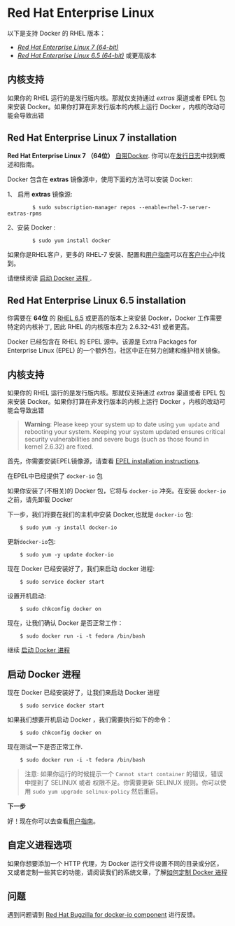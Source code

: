 # Red Hat Enterprise Linux

以下是支持 Docker 的 RHEL 版本：

- [*Red Hat Enterprise Linux 7 (64-bit)*](#red-hat-enterprise-linux-7-installation)
- [*Red Hat Enterprise Linux 6.5 (64-bit)*](#red-hat-enterprise-linux-6.5-installation) 或更高版本

## 内核支持

如果你的 RHEL 运行的是发行版内核。那就仅支持通过 *extras* 渠道或者 EPEL 包来安装 Docker。如果你打算在非发行版本的内核上运行 Docker ，内核的改动可能会导致出错

## Red Hat Enterprise Linux 7 installation

**Red Hat Enterprise Linux 7 （64位）** [自带Docker](https://access.redhat.com/site/products/red-hat-enterprise-linux/docker-and-containers). 你可以在[发行日志](https://access.redhat.com/site/documentation/en-US/Red_Hat_Enterprise_Linux/7/html/7.0_Release_Notes/chap-Red_Hat_Enterprise_Linux-7.0_Release_Notes-Linux_Containers_with_Docker_Format.html)中找到概述和指南。

Docker 包含在 **extras** 镜像源中，使用下面的方法可以安装 Docker:

1、 启用 **extras** 镜像源:

```
        $ sudo subscription-manager repos --enable=rhel-7-server-extras-rpms
```

2、安装 Docker :

```
        $ sudo yum install docker 
```

如果你是RHEL客户，更多的 RHEL-7 安装、配置和[用户指南](https://access.redhat.com/site/articles/881893)可以在[客户中心](https://access.redhat.com/)中找到。

请继续阅读 [ 启动 Docker 进程 ](#starting-the-docker-daemon).

## Red Hat Enterprise Linux 6.5 installation

你需要在 **64位** 的 [RHEL 6.5](https://access.redhat.com/site/articles/3078#RHEL6) 或更高的版本上来安装 Docker，Docker 工作需要特定的内核补丁, 因此 RHEL 的内核版本应为 2.6.32-431 或者更高。

Docker 已经包含在 RHEL 的 EPEL 源中。该源是 Extra Packages for Enterprise Linux (EPEL) 的一个额外包，社区中正在努力创建和维护相关镜像。

## 内核支持

如果你的 RHEL 运行的是发行版内核。那就仅支持通过 *extras* 渠道或者 EPEL 包来安装 Docker。如果你打算在非发行版本的内核上运行 Docker ，内核的改动可能会导致出错

> **Warning**:
> Please keep your system up to date using `yum update` and rebooting
> your system. Keeping your system updated ensures critical security
>  vulnerabilities and severe bugs (such as those found in kernel 2.6.32)
> are fixed.

首先，你需要安装EPEL镜像源，请查看 [EPEL installation instructions](https://fedoraproject.org/wiki/EPEL#How_can_I_use_these_extra_packages.3F).

在EPEL中已经提供了 `docker-io` 包

如果你安装了(不相关)的 Docker 包，它将与 `docker-io` 冲突。在安装 `docker-io` 之前，请先卸载 Docker

下一步，我们将要在我们的主机中安装 Docker,也就是 `docker-io` 包:

```
	$ sudo yum -y install docker-io
```

更新`docker-io`包:

```
	$ sudo yum -y update docker-io
```

现在 Docker 已经安装好了，我们来启动 docker 进程:

```
	$ sudo service docker start
```

设置开机启动:

```
	$ sudo chkconfig docker on
```

现在，让我们确认 Docker 是否正常工作：

```
	$ sudo docker run -i -t fedora /bin/bash
```


继续 [ 启动 Docker 进程 ]( #启动Docker进程 )

## 启动 Docker 进程

现在 Docker 已经安装好了，让我们来启动 Docker 进程

```
    $ sudo service docker start
```

如果我们想要开机启动 Docker ，我们需要执行如下的命令：

```
    $ sudo chkconfig docker on
```

现在测试一下是否正常工作.

```
    $ sudo docker run -i -t fedora /bin/bash
```

> 注意: 如果你运行的时候提示一个  `Cannot start container` 的错误，错误中提到了 SELINUX 或者 权限不足。你需要更新 SELINUX 规则。你可以使用 `sudo yum upgrade selinux-policy` 然后重启。


**下一步**

好！现在你可以去查看[用户指南](../userguide/README.md)。

## 自定义进程选项

如果你想要添加一个 HTTP 代理，为 Docker 运行文件设置不同的目录或分区，又或者定制一些其它的功能，请阅读我们的系统文章，了解[如何定制 Docker 进程](/articles/systemd.md)


## 问题

遇到问题请到 [Red Hat Bugzilla for docker-io component](https://bugzilla.redhat.com/enter_bug.cgi?product=Fedora%20EPEL&component=docker-io) 进行反馈。

